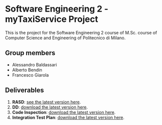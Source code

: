 # Software Engineering 2 - myTaxiService Project

This is the project for the Software Engineering 2 course of M.Sc. course of Computer Science and Engineering of Politecnico di Milano.

## Group members
* Alessandro Baldassari
* Alberto Bendin
* Francesco Giarola

## Deliverables

1. **RASD**: [see the latest version here](https://github.com/alessandrobaldassari/se2-polimi-baldassari-bendin-giarola/tree/master/Deliveries/RASD).
1. **DD**: [download the latest version here](https://github.com/alessandrobaldassari/se2-polimi-baldassari-bendin-giarola/raw/master/Deliveries/DD/DD.pdf).
1. **Code Inspection**: [download the latest version here](https://github.com/alessandrobaldassari/se2-polimi-baldassari-bendin-giarola/raw/master/Deliveries/Code%20Inspection/Code%20Inspection.pdf).
1. **Integration Test Plan**: [download the latest version here](https://github.com/alessandrobaldassari/se2-polimi-baldassari-bendin-giarola/raw/master/Deliveries/Integration%20Test%20Plan/Integration%20Test%20Plan.pdf).
